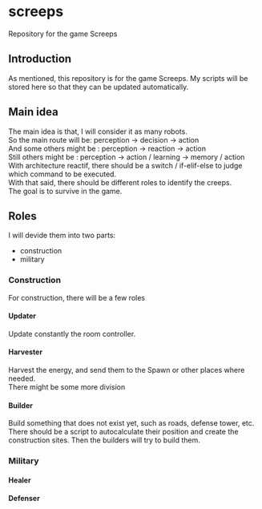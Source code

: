 # screeps
Repository for the game Screeps

## Introduction
As mentioned, this repository is for the game Screeps.
My scripts will be stored here so that they can be updated automatically.

## Main idea
The main idea is that, I will consider it as many robots.  
So the main route will be: perception -> decision -> action  
And some others might be : perception -> reaction -> action  
Still others might be    : perception -> action / learning -> memory / action  
With architecture reactif, there should be a switch / if-elif-else to judge which command to be executed.  
With that said, there should be different roles to identify the creeps.  
The goal is to survive in the game.

## Roles
I will devide them into two parts:
- construction
- military

### Construction
For construction, there will be a few roles
#### Updater
Update constantly the room controller.
#### Harvester
Harvest the energy, and send them to the Spawn or other places where needed.  
There might be some more division
#### Builder
Build something that does not exist yet, such as roads, defense tower, etc.  
There should be a script to autocalculate their position and create the construction sites.
Then the builders will try to build them.

### Military
#### Healer
#### Defenser
